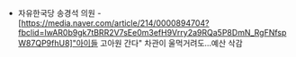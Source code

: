 

* 자유한국당 송경석 의원 - [https://media.naver.com/article/214/0000894704?fbclid=IwAR0b9gk7tBRR2V7sEe0m3efH9Vrry2a9RQa5P8DmN_RgFNfspW87QP9fhU8]"아이들 고아원 간다" 차관이 울먹거려도…예산 삭감
